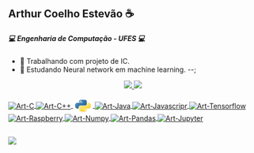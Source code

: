 ## Arthur Coelho Estevão ☕
##### 💻 Engenharia de Computação - UFES 💻
- 🔬 Trabalhando com projeto de IC.
- 🌱 Estudando Neural network em machine learning.
--;

<div align="center">
  <a href="https://github.com/arthurcoelho442">
  <img height="267em" src="https://github-readme-stats.vercel.app/api?username=arthurcoelho442&show_icons=true&theme=codeSTACKr&include_all_commits=true&count_private=true"/>
  <img height="267em" src="https://github-readme-stats.vercel.app/api/top-langs/?username=arthurcoelho442&langs_count=7&theme=darcula"/>
</div>
  
<div style="display: inline_block"><br>
  <img align="center" alt="Art-C" height="30" width="40" src="https://cdn.jsdelivr.net/gh/devicons/devicon/icons/c/c-original.svg" />
  <img align="center" alt="Art-C++" height="30" width="40"  src="https://cdn.jsdelivr.net/gh/devicons/devicon/icons/cplusplus/cplusplus-original.svg" />
  <img align="center" alt="Art-Python" height="30" width="40" src="https://raw.githubusercontent.com/devicons/devicon/master/icons/python/python-original.svg">
  <img align="center" alt="Art-Java" height="30" width="40" src="https://cdn.jsdelivr.net/gh/devicons/devicon/icons/java/java-original.svg" />
  <img align="center" alt="Art-Javascripr" height="30" width="40" src="https://cdn.jsdelivr.net/gh/devicons/devicon/icons/javascript/javascript-plain.svg" />
  <img align="center" alt="Art-Tensorflow" height="30" width="40" src="https://cdn.jsdelivr.net/gh/devicons/devicon/icons/tensorflow/tensorflow-original.svg" />
  <img align="center" alt="Art-Raspberry" height="30" width="40" src="https://cdn.jsdelivr.net/gh/devicons/devicon/icons/raspberrypi/raspberrypi-original.svg" />
  <img align="center" alt="Art-Numpy" height="30" width="40" src="https://cdn.jsdelivr.net/gh/devicons/devicon/icons/numpy/numpy-original.svg" />
  <img align="center" alt="Art-Pandas" height="30" width="40" src="https://cdn.jsdelivr.net/gh/devicons/devicon/icons/pandas/pandas-original-wordmark.svg" />
  <img align="center" alt="Art-Jupyter" height="30" width="40" src="https://cdn.jsdelivr.net/gh/devicons/devicon/icons/jupyter/jupyter-original-wordmark.svg" />
</div>
  
  ##
 
<div>
  <a href = "mailto:arthurcoelho442@gmail.com"><img src="https://img.shields.io/badge/Gmail-D14836?style=for-the-badge&logo=gmail&logoColor=white"></a>
</div>
